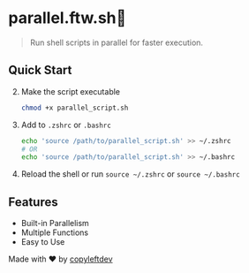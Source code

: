 
# parallel.ftw.sh🚀

> Run shell scripts in parallel for faster execution.

## Quick Start

2. Make the script executable
    ```bash
    chmod +x parallel_script.sh
    ```
3. Add to `.zshrc` or `.bashrc`
    ```bash
    echo 'source /path/to/parallel_script.sh' >> ~/.zshrc
    # OR
    echo 'source /path/to/parallel_script.sh' >> ~/.bashrc
    ```
4. Reload the shell or run `source ~/.zshrc` or `source ~/.bashrc`

## Features

- Built-in Parallelism
- Multiple Functions
- Easy to Use

Made with ❤️ by [copyleftdev](https://github.com/copyleftdev)
